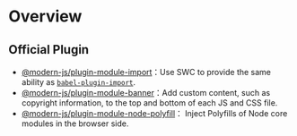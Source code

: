 # Overview

## Official Plugin

* [@modern-js/plugin-module-import](./plugin-import.md)：Use SWC to provide the same ability as [`babel-plugin-import`](https://github.com/umijs/babel-plugin-import).
* [@modern-js/plugin-module-banner](./plugin-banner.md)：Add custom content, such as copyright information, to the top and bottom of each JS and CSS file.
* [@modern-js/plugin-module-node-polyfill](./plugin-node-polyfill.mdx)： Inject Polyfills of Node core modules in the browser side.
